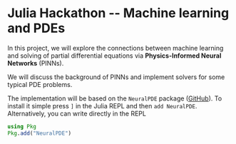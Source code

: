 Julia Hackathon -- Machine learning and PDEs
============================================

In this project, we will explore the connections between machine learning and solving of partial differential equations via **Physics-Informed Neural Networks** (PINNs).

We will discuss the background of PINNs and implement solvers for some typical PDE problems.

The implementation will be based on the `NeuralPDE` package ([GitHub](https://github.com/SciML/NeuralPDE.jl)). To install it simple press `]` in the Julia REPL and then `add NeuralPDE`. Alternatively, you can write directly in the REPL

```Julia
using Pkg
Pkg.add("NeuralPDE")
```


